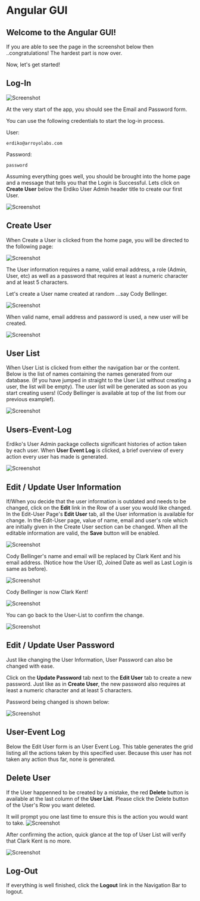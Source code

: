 # Angular GUI

## Welcome to the Angular GUI!

If you are able to see the page in the screenshot below then ..congratulations! 
The hardest part is now over. 

Now, let's get started!

## Log-In

![Screenshot](images/Log-In.png)

At the very start of the app, you should see the Email and Password form.

You can use the following credentials to start the log-in process.

User:

    erdiko@arroyolabs.com

Password:

    password

Assuming everything goes well, you should be brought into the home page and a message that tells you that the Login is Successful.
Lets click on **Create User** below the Erdiko User Admin header title to create our first User.

![Screenshot](images/Logged-In.png)

## Create User

When Create a User is clicked from the home page, you will be directed to the following page:

![Screenshot](images/Create-User.png)

The User information requires a name, valid email address, a role (Admin, User, etc) as well as a password that requires at least a numeric character and at least 5 characters.

Let's create a User name created at random ...say Cody Bellinger.

![Screenshot](images/Creating-User.png)

When valid name, email address and password is used, a new user will be created.

![Screenshot](images/Created-User.png)


## User List

When User List is clicked from either the navigation bar or the content. Below is the list of names containing the names generated from our database. 
(If you have jumped in straight to the User List without creating a user, the list will be empty).
The user list will be generated as soon as you start creating users! (Cody Bellinger is available at top of the list from our previous examplef).

![Screenshot](images/List-User.png)

## Users-Event-Log

Erdiko's User Admin package collects significant histories of action taken by each user. When **User Event Log** is clicked, a brief overview of every action every user has made is generated.

![Screenshot](images/Users-Event-Log.png)

## Edit / Update User Information

If/When you decide that the user information is outdated and needs to be changed, click on the **Edit** link in the Row of a user you would like changed.
In the Edit-User Page's **Edit User** tab, all the User information is available for change. In the Edit-User page, value of name, email and user's role which are initially given in the Create User section can be changed.
When all the editable information are valid, the **Save** button will be enabled. 

![Screenshot](images/Edit-User.png)

Cody Bellinger's name and email will be replaced by Clark Kent and his email address. (Notice how the User ID, Joined Date as well as Last Login is same as before).

![Screenshot](images/Editing-User.png)

Cody Bellinger is now Clark Kent!

![Screenshot](images/Edited-User.png)

You can go back to the User-List to confirm the change.

![Screenshot](images/Edited-List-User.png)


## Edit / Update User Password

Just like changing the User Information, User Password can also be changed with ease.

Click on the **Update Password** tab next to the **Edit User** tab to create a new password. Just like as in **Create User**, the new password also requires at least a numeric character and at least 5 characters. 

Password being changed is shown below:

![Screenshot](images/Edited-User-Pass.png)

## User-Event Log

Below the Edit User form is an User Event Log. This table generates the grid listing all the actions taken by this specified user. Because this user has not taken any action thus far, none is generated.


## Delete User

If the User happenned to be created by a mistake, the red **Delete** button is available at the last column of the **User List**. Please click the Delete button of the User's Row you want deleted.

It will prompt you one last time to ensure this is the action you would want to take.
![Screenshot](images/Delete-User.png)

After confirming the action, quick glance at the top of User List will verify that Clark Kent is no more.

![Screenshot](images/Deleted-User.png)


## Log-Out 

If everything is well finished, click the **Logout** link in the Navigation Bar to logout.
